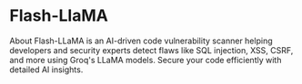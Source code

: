 # Flash-LlaMA
About Flash-LLaMA is an AI-driven code vulnerability scanner helping developers and security experts detect flaws like SQL injection, XSS, CSRF, and more using Groq's LLaMA models. Secure your code efficiently with detailed AI insights.

